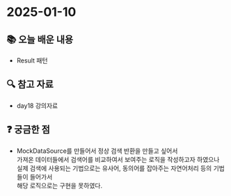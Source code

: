 # 2025-01-10

## 📚 오늘 배운 내용
- Result 패턴

## 🔍 참고 자료
- day18 강의자료

## ❓ 궁금한 점
- MockDataSource를 만들어서 정상 검색 반환을 만들고 싶어서  
가져온 데이터들에서 검색어를 비교하여서 보여주는 로직을 작성하고자 하였으나  
실제 검색에 사용되는 기법으로는 유사어, 동의어를 잡아주는 자연어처리 등의 기법들이 들어가서  
해당 로직으로는 구현을 못하였다.